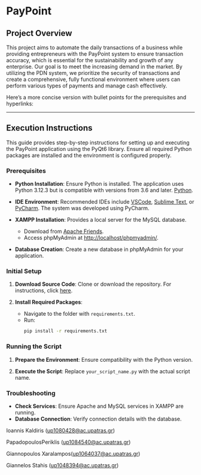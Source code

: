 # PayPoint

## Project Overview

This project aims to automate the daily transactions of a business while providing entrepreneurs with the PayPoint system to ensure transaction accuracy, which is essential for the sustainability and growth of any enterprise. Our goal is to meet the increasing demand in the market. By utilizing the PDN system, we prioritize the security of transactions and create a comprehensive, fully functional environment where users can perform various types of payments and manage cash effectively.


Here’s a more concise version with bullet points for the prerequisites and hyperlinks:

---

## Execution Instructions

This guide provides step-by-step instructions for setting up and executing the PayPoint application using the PyQt6 library. Ensure all required Python packages are installed and the environment is configured properly.

### Prerequisites

- **Python Installation**: Ensure Python is installed. The application uses Python 3.12.3 but is compatible with versions from 3.6 and later.       [Python](https://www.python.org/downloads/).
  
- **IDE Environment**: Recommended IDEs include [VSCode](https://code.visualstudio.com/), [Sublime Text](https://www.sublimetext.com/), or [PyCharm](https://www.jetbrains.com/pycharm/). The system was developed using PyCharm.

- **XAMPP Installation**: Provides a local server for the MySQL database. 
  - Download from [Apache Friends](https://www.apachefriends.org/index.html).
  - Access phpMyAdmin at [http://localhost/phpmyadmin/](http://localhost/phpmyadmin/).

- **Database Creation**: Create a new database in phpMyAdmin for your application.

### Initial Setup

1. **Download Source Code**: Clone or download the repository. For instructions, click [here](https://docs.github.com/en/repositories/creating-and-managing-repositories/cloning-a-repository).
  
2. **Install Required Packages**: 
   - Navigate to the folder with `requirements.txt`.
   - Run:
     ```bash
     pip install -r requirements.txt
     ```

### Running the Script

1. **Prepare the Environment**: Ensure compatibility with the Python version.
  
2. **Execute the Script**: Replace `your_script_name.py` with the actual script name.

### Troubleshooting

- **Check Services**: Ensure Apache and MySQL services in XAMPP are running.
- **Database Connection**: Verify connection details with the database.



Ioannis Kaldiris (up1080428@ac.upatras.gr)

PapadopoulosPeriklis (up1084540@ac.upatras.gr)

Giannopoulos Xaralampos(up1064037@ac.upatras.gr)

Giannelos Stahis  (up1048394@ac.upatras.gr)
